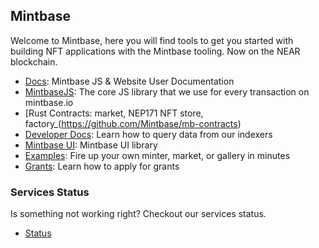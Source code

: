 ## Mintbase 

Welcome to Mintbase, here you will find tools to get you started with building NFT applications with the Mintbase tooling. Now on the NEAR blockchain.
- [Docs](https://docs.mintbase.xyz/): Mintbase JS & Website User Documentation
- [MintbaseJS](https://github.com/mintbase/mintbase-js): The core JS library that we use for every transaction on mintbase.io 
- [Rust Contracts: market, NEP171 NFT store, factory_(https://github.com/Mintbase/mb-contracts)
- [Developer Docs](https://docs.mintbase.io/dev/data-and-indexer): Learn how to query data from our indexers
- [Mintbase UI](https://github.com/mintbase/mintbase-ui): Mintbase UI library
- [Examples](https://github.com/Mintbase/examples): Fire up your own minter, market, or gallery in minutes
- [Grants](https://github.com/Mintbase/Grants-Program): Learn how to apply for grants

### Services Status

Is something not working right? Checkout our services status.

- [Status](https://github.com/Mintbase/status)

<!--

**Here are some ideas to get you started:**

🙋‍♀️ A short introduction - what is your organization all about?
🌈 Contribution guidelines - how can the community get involved?
👩‍💻 Useful resources - where can the community find your docs? Is there anything else the community should know?
🍿 Fun facts - what does your team eat for breakfast?
🧙 Remember, you can do mighty things with the power of [Markdown](https://guides.github.com/features/mastering-markdown/)
-->
